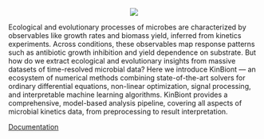 <p align="center">
  <img src="https://kinbiont.fuzue.org/assets/logo.png">
</p>


Ecological and evolutionary processes of microbes are characterized by observables like growth rates and biomass yield, inferred from kinetics experiments. 
Across conditions, these observables map response patterns such as antibiotic growth inhibition and yield dependence on substrate.
But how do we extract ecological and evolutionary insights from massive datasets of time-resolved microbial data? Here we introduce KinBiont — an ecosystem of numerical methods combining state-of-the-art solvers for ordinary differential equations, non-linear optimization, signal processing, and interpretable machine learning algorithms.
KinBiont provides a comprehensive, model-based analysis pipeline, covering all aspects of microbial kinetics data, from preprocessing to result interpretation. 

[Documentation](https://kinbiont.fuzue.org/)

